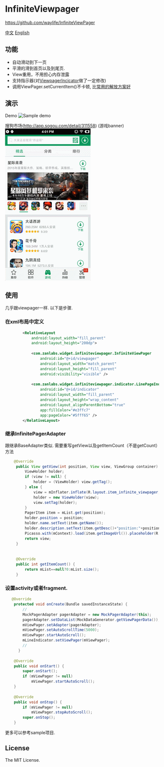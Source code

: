 # InfiniteViewpager
https://github.com/waylife/InfiniteViewPager

[中文](/README_ZH.md)
[English](/README.md)
## 功能
   - 自动滑动到下一页
   - 平滑的滑到首页以及到尾页.
   - View重用，不用担心内存泄露
   - 支持指示器(对[ViewpagerIncicator](https://github.com/JakeWharton/ViewPagerIndicator)做了一定修改)
   - 调用ViewPager.setCurrentItem()不卡顿, 比[常用的解放方案好](http://stackoverflow.com/a/17424525/1872596)

## 演示
Demo
![Sample demo](/ScreenCapture/preview_s2.gif)

搜狗市场(http://app.sogou.com/detail/311558) (游戏banner)
![Appmall game banner](/ScreenCapture/preview_s1.gif)

## 使用
几乎跟viewpager一样. 以下是步骤.

### 在xml布局中定义

``` xml
        <RelativeLayout
            android:layout_width="fill_parent"
            android:layout_height="200dp">

            <com.zanlabs.widget.infiniteviewpager.InfiniteViewPager
                android:id="@+id/viewpager"
                android:layout_width="match_parent"
                android:layout_height="fill_parent"
                android:visibility="visible" />

            <com.zanlabs.widget.infiniteviewpager.indicator.LinePageIndicator
                android:id="@+id/indicator"
                android:layout_width="fill_parent"
                android:layout_height="wrap_content"
                android:layout_alignParentBottom="true"
                app:fillColor="#e3ffc7"
                app:pageColor="#5fff65" />
        </RelativeLayout>
```

### 继承InfinitePagerAdapter
跟继承BaseAdapter类似.
需要重写getView以及getItemCount（不是getCount）方法

``` java
    @Override
     public View getView(int position, View view, ViewGroup container) {
         ViewHolder holder;
         if (view != null) {
             holder = (ViewHolder) view.getTag();
         } else {
             view = mInflater.inflate(R.layout.item_infinite_viewpager, container, false);
             holder = new ViewHolder(view);
             view.setTag(holder);
         }
         PagerItem item = mList.get(position);
         holder.position = position;
         holder.name.setText(item.getName());
         holder.description.setText(item.getDesc()+"position:"+position);
         Picasso.with(mContext).load(item.getImageUrl()).placeholder(R.mipmap.bg_loding_horizontal).into(holder.image);
         return view;
     }


     @Override
     public int getItemCount() {
         return mList==null?0:mList.size();
     }

```

### 设置activity或者fragment.

``` java
   @Override
    protected void onCreate(Bundle savedInstanceState) {
        //
        MockPagerAdapter pagerAdapter = new MockPagerAdapter(this);
        pagerAdapter.setDataList(MockDataGenerator.getViewPagerData());
        mViewPager.setAdapter(pagerAdapter);
        mViewPager.setAutoScrollTime(5000);
        mViewPager.startAutoScroll();
        mLineIndicator.setViewPager(mViewPager);
        //
      }

    @Override
    public void onStart() {
        super.onStart();
        if (mViewPager != null)
            mViewPager.startAutoScroll();
    }

    @Override
    public void onStop() {
        if (mViewPager != null)
            mViewPager.stopAutoScroll();
        super.onStop();
    }
```

更多可以参考sample项目.

## License
The MIT License.